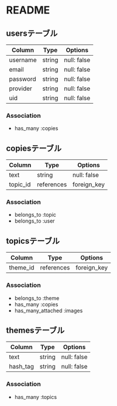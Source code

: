 # README

## usersテーブル

|Column|Type|Options|
|------|----|-------|
|username|string|null: false|
|email|string|null: false|
|password|string|null: false|
|provider|string|null: false|
|uid|string|null: false|

### Association
- has_many :copies


## copiesテーブル

|Column|Type|Options|
|------|----|-------|
|text|string|null: false|
|topic_id|references|foreign_key|

### Association
- belongs_to :topic
- belongs_to :user


## topicsテーブル

|Column|Type|Options|
|------|----|-------|
|theme_id|references|foreign_key|

### Association
- belongs_to :theme
- has_many :copies
- has_many_attached :images


## themesテーブル

|Column|Type|Options|
|------|----|-------|
|text|string|null: false|
|hash_tag|string|null: false|

### Association
- has_many :topics



